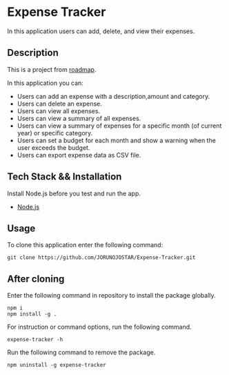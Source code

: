 # Expense Tracker
In this application users can add, delete, and view their expenses.

## Description

This is a project from [roadmap](https://roadmap.sh/projects/expense-tracker).

In this application you can:
- Users can add an expense with a description,amount and category.
- Users can delete an expense.
- Users can view all expenses.
- Users can view a summary of all expenses.
- Users can view a summary of expenses for a specific month (of current year) or specific category.
- Users can set a budget for each month and show a warning when the user exceeds the budget.
- Users can export expense data as CSV file.

## Tech Stack && Installation
Install Node.js before you test and run the app.
- [Node.js](https://nodejs.org/en)


## Usage
To clone this application enter the following command:
```
git clone https://github.com/JORUNOJOSTAR/Expense-Tracker.git
```


## After cloning

Enter the following command in repository to install the package globally.
```
npm i
npm install -g .
```
For instruction or command options, run the following command. 
```
expense-tracker -h
```
Run the following command to remove the package.
```
npm uninstall -g expense-tracker
```

